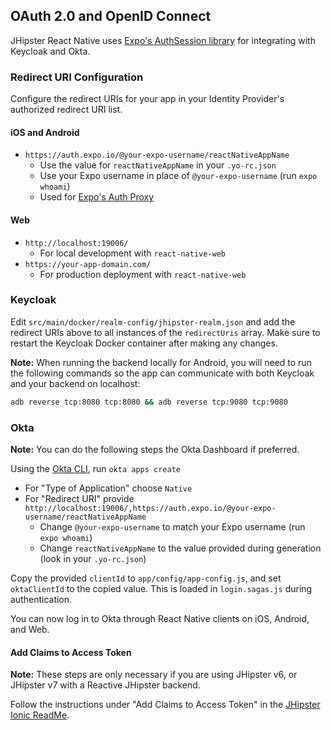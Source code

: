 ## OAuth 2.0 and OpenID Connect

JHipster React Native uses [Expo's AuthSession library](https://docs.expo.io/versions/latest/sdk/auth-session/) for integrating with Keycloak and Okta.

### Redirect URI Configuration

Configure the redirect URIs for your app in your Identity Provider's authorized redirect URI list.

#### iOS and Android

- `https://auth.expo.io/@your-expo-username/reactNativeAppName`
  - Use the value for `reactNativeAppName` in your `.yo-rc.json`
  - Use your Expo username in place of `@your-expo-username` (run `expo whoami`)
  - Used for [Expo's Auth Proxy](https://docs.expo.io/versions/latest/sdk/auth-session/#what--authexpoio--does-for-you)

#### Web

- `http://localhost:19006/`
  - For local development with `react-native-web`
- `https://your-app-domain.com/`
  - For production deployment with `react-native-web`

### Keycloak

Edit `src/main/docker/realm-config/jhipster-realm.json` and add the redirect URIs above to all instances of the `redirectUris` array. Make sure to restart the Keycloak Docker container after making any changes.

**Note:** When running the backend locally for Android, you will need to run the following commands so the app can communicate with both Keycloak and your backend on localhost:

```bash
adb reverse tcp:8080 tcp:8080 && adb reverse tcp:9080 tcp:9080
```

### Okta

**Note:** You can do the following steps the Okta Dashboard if preferred.

Using the [Okta CLI](https://cli.okta.com/), run `okta apps create`
- For "Type of Application" choose `Native`
- For "Redirect URI" provide `http://localhost:19006/,https://auth.expo.io/@your-expo-username/reactNativeAppName`
  - Change `@your-expo-username` to match your Expo username (run `expo whoami`)
  - Change `reactNativeAppName` to the value provided during generation (look in your `.yo-rc.json`)

Copy the provided `clientId` to `app/config/app-config.js`, and set `oktaClientId` to the copied value.  This is loaded in `login.sagas.js` during authentication.

You can now log in to Okta through React Native clients on iOS, Android, and Web.


#### Add Claims to Access Token

**Note:** These steps are only necessary if you are using JHipster v6, or JHipster v7 with a Reactive JHipster backend.

Follow the instructions under "Add Claims to Access Token" in the [JHipster Ionic ReadMe](https://github.com/oktadeveloper/generator-jhipster-ionic/blob/6d1c64082fe8ca53e44656021b3549c5708764af/README.md#add-claims-to-access-token).
